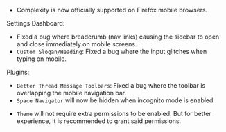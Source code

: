 <items-block data-variant="new">

- Complexity is now officially supported on Firefox mobile browsers.

</items-block>

<items-block data-variant="bug-fix" data-description="non-exhaustive list">

Settings Dashboard:
- Fixed a bug where breadcrumb (nav links) causing the sidebar to open and close immediately on mobile screens.
- `Custom Slogan/Heading`: Fixed a bug where the input glitches when typing on mobile.

Plugins:
- `Better Thread Message Toolbars`: Fixed a bug where the toolbar is overlapping the mobile navigation bar.
- `Space Navigator` will now be hidden when incognito mode is enabled.

</items-block>

<items-block data-variant="change">

- `Theme` will not require extra permissions to be enabled. But for better experience, it is recommended to grant said permissions.

</items-block>
